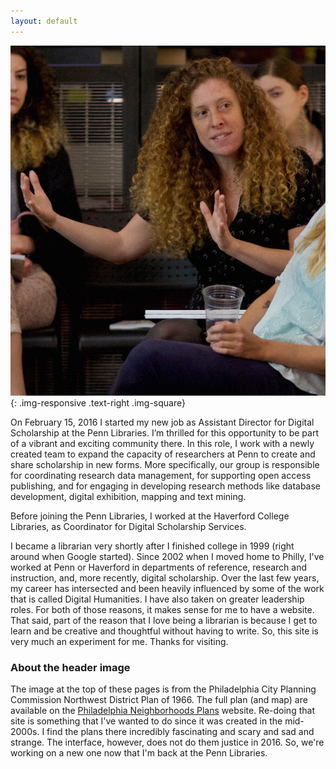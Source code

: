 ```yaml
---
layout: default
---
```

![laurie talks](/assets/images/Laurie-talky.jpg){: .img-responsive .text-right .img-square}

On February 15, 2016 I started my new job as Assistant Director for Digital Scholarship at the Penn Libraries. I&#8217;m thrilled for this opportunity to be part of a vibrant and exciting community there. In this role, I work with a newly created team to expand the capacity of researchers at Penn to create and share scholarship in new forms. More specifically, our group is responsible for coordinating research data management, for supporting open access publishing, and for engaging in developing research methods like database development, digital exhibition, mapping and text mining. 

Before joining the Penn Libraries, I worked at the Haverford College Libraries, as Coordinator for Digital Scholarship Services.

I became a librarian very shortly after I finished college in 1999 (right around when Google started). Since 2002 when I moved home to Philly, I've worked at Penn or Haverford in departments of reference, research and instruction, and, more recently, digital scholarship. Over the last few years, my career has intersected and been heavily influenced by some of the work that is called Digital Humanities. I have also taken on greater leadership roles. For both of those reasons, it makes sense for me to have a website. That said, part of the reason that I love being a librarian is because I get to learn and be creative and thoughtful without having to write. So, this site is very much an experiment for me. Thanks for visiting.


### About the header image
The image at the top of these pages is from the Philadelphia City Planning Commission Northwest District Plan of 1966. The full plan (and map) are available on the [Philadelphia Neighborhoods Plans](http://sceti.library.upenn.edu/pages%20/index.cfm?so_id=5923) website. Re-doing that site is something that I've wanted to do since it was created in the mid-2000s. I find the plans there incredibly fascinating and scary and sad and strange. The interface, however, does not do them justice in 2016. So, we're working on a new one now that I'm back at the Penn Libraries.
